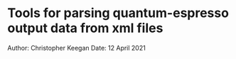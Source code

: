 Tools for parsing quantum-espresso output data from xml files
=============================================================

Author: Christopher Keegan
Date: 12 April 2021



